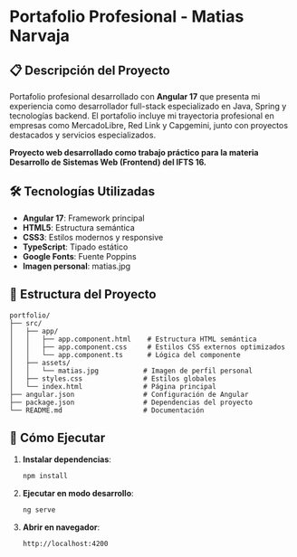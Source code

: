 # Portafolio Profesional - Matias Narvaja

## 📋 Descripción del Proyecto

Portafolio profesional desarrollado con **Angular 17** que presenta mi experiencia como desarrollador full-stack especializado en Java, Spring y tecnologías backend. El portafolio incluye mi trayectoria profesional en empresas como MercadoLibre, Red Link y Capgemini, junto con proyectos destacados y servicios especializados.

**Proyecto web desarrollado como trabajo práctico para la materia Desarrollo de Sistemas Web (Frontend) del IFTS 16.**

## 🛠️ Tecnologías Utilizadas

- **Angular 17**: Framework principal
- **HTML5**: Estructura semántica
- **CSS3**: Estilos modernos y responsive
- **TypeScript**: Tipado estático
- **Google Fonts**: Fuente Poppins
- **Imagen personal**: matias.jpg

## 📁 Estructura del Proyecto

```
portfolio/
├── src/
│   ├── app/
│   │   ├── app.component.html    # Estructura HTML semántica
│   │   ├── app.component.css     # Estilos CSS externos optimizados
│   │   └── app.component.ts      # Lógica del componente
│   ├── assets/
│   │   └── matias.jpg           # Imagen de perfil personal
│   ├── styles.css               # Estilos globales
│   └── index.html               # Página principal
├── angular.json                 # Configuración de Angular
├── package.json                 # Dependencias del proyecto
└── README.md                    # Documentación
```


## 🚀 Cómo Ejecutar

1. **Instalar dependencias**:
   ```bash
   npm install
   ```

2. **Ejecutar en modo desarrollo**:
   ```bash
   ng serve
   ```

3. **Abrir en navegador**:
   ```
   http://localhost:4200
   ```
